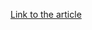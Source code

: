 [Link to the article](https://cybersecuritynews.com/ruby-saml-vulnerabilities-bypass-authentication/)
